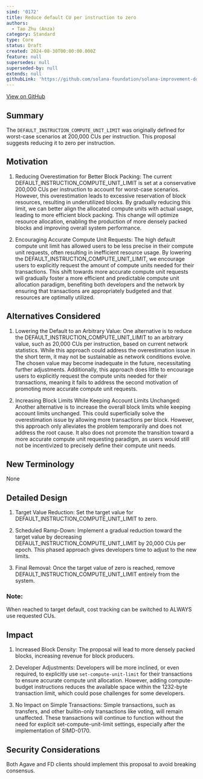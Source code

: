 ```yaml
---
simd: '0172'
title: Reduce default CU per instruction to zero
authors:
  - Tao Zhu (Anza)
category: Standard
type: Core
status: Draft
created: 2024-08-30T00:00:00.000Z
feature: null
supersedes: null
superseded-by: null
extends: null
githubLink: 'https://github.com/solana-foundation/solana-improvement-documents/pull/172'
---
```

[View on GitHub](https://github.com/solana-foundation/solana-improvement-documents/pull/172)


## Summary

The `DEFAULT_INSTRUCTION_COMPUTE_UNIT_LIMIT` was originally defined for
worst-case scenarios at 200,000 CUs per instruction. This proposal suggests
reducing it to zero per instruction.

## Motivation

1. Reducing Overestimation for Better Block Packing:
The current DEFAULT_INSTRUCTION_COMPUTE_UNIT_LIMIT is set at a conservative
200,000 CUs per instruction to account for worst-case scenarios. However, this
overestimation leads to excessive reservation of block resources, resulting in
underutilized blocks. By gradually reducing this limit, we can better align the
allocated compute units with actual usage, leading to more efficient block
packing. This change will optimize resource allocation, enabling the production
of more densely packed blocks and improving overall system performance.

2. Encouraging Accurate Compute Unit Requests:
The high default compute unit limit has allowed users to be less precise in
their compute unit requests, often resulting in inefficient resource usage.
By lowering the DEFAULT_INSTRUCTION_COMPUTE_UNIT_LIMIT, we encourage users to
explicitly request the amount of compute units needed for their transactions.
This shift towards more accurate compute unit requests will gradually foster a
more efficient and predictable compute unit allocation paradigm, benefiting
both developers and the network by ensuring that transactions are appropriately
budgeted and that resources are optimally utilized.

## Alternatives Considered

1. Lowering the Default to an Arbitrary Value:
One alternative is to reduce the DEFAULT_INSTRUCTION_COMPUTE_UNIT_LIMIT to an
arbitrary value, such as 20,000 CUs per instruction, based on current network
statistics. While this approach could address the overestimation issue in the
short term, it may not be sustainable as network conditions evolve. The chosen
value may become inadequate in the future, necessitating further adjustments.
Additionally, this approach does little to encourage users to explicitly
request the compute units needed for their transactions, meaning it fails to
address the second motivation of promoting more accurate compute unit requests.

2. Increasing Block Limits While Keeping Account Limits Unchanged:
Another alternative is to increase the overall block limits while keeping
account limits unchanged. This could superficially solve the overestimation
issue by allowing more transactions per block. However, this approach only
alleviates the problem temporarily and does not address the root cause. It also
does not promote the transition toward a more accurate compute unit requesting
paradigm, as users would still not be incentivized to precisely define their
compute unit needs.

## New Terminology

None

## Detailed Design

1. Target Value Reduction:
Set the target value for DEFAULT_INSTRUCTION_COMPUTE_UNIT_LIMIT to zero.

2. Scheduled Ramp-Down:
Implement a gradual reduction toward the target value by decreasing
DEFAULT_INSTRUCTION_COMPUTE_UNIT_LIMIT by 20,000 CUs per epoch. This phased
approach gives developers time to adjust to the new limits.

3. Final Removal:
Once the target value of zero is reached, remove
DEFAULT_INSTRUCTION_COMPUTE_UNIT_LIMIT entirely from the system.


### Note:

When reached to target default, cost tracking can be switched to ALWAYS use
requested CUs.

## Impact

1. Increased Block Density:
The proposal will lead to more densely packed blocks, increasing revenue for
block producers.

2. Developer Adjustments:
Developers will be more inclined, or even required, to explicitly use
`set-compute-unit-limit` for their transactions to ensure accurate compute unit
allocation. However, adding compute-budget instructions reduces the available
space within the 1232-byte transaction limit, which could pose challenges for
some developers.

3. No Impact on Simple Transactions:
Simple transactions, such as transfers, and other builtin-only transactions
like voting, will remain unaffected. These transactions will continue to
function without the need for explicit set-compute-unit-limit settings,
especially after the implementation of SIMD-0170.

## Security Considerations

Both Agave and FD clients should implement this proposal to avoid breaking
consensus.


